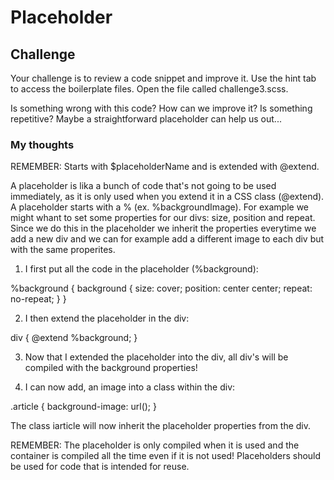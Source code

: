 # Placeholder

## Challenge

Your challenge is to review a code snippet and improve it. Use the hint tab to access the boilerplate files. Open the file called challenge3.scss.

Is something wrong with this code? How can we improve it? Is something repetitive? Maybe a straightforward placeholder can help us out...

### My thoughts

REMEMBER: Starts with $placeholderName and is extended with @extend.

A placeholder is lika a bunch of code that's not going to be used immediately, as it is only used when you extend it in a CSS class (@extend).
A placeholder starts with a % (ex. %backgroundImage).
For example we might whant to set some properties for our divs: size, position and repeat. Since we do this in the placeholder we inherit the properties everytime we add a new div and we can for example add a different image to each div but with the same properites.

1) I first put all the code in the placeholder (%background):

%background {
    background {
        size: cover;
        position: center center;
        repeat: no-repeat;
    }
}

2) I then extend the placeholder in the div:

div {
    @extend %background;
}

3) Now that I extended the placeholder into the div, all div's will be compiled with the background properties!

4) I can now add, an image into a class within the div:

.article {
    background-image: url();
}

The class iarticle will now inherit the placeholder properties from the div.

REMEMBER: The placeholder is only compiled when it is used and the container is compiled all the time even if it is not used! Placeholders should be used for code that is intended for reuse.